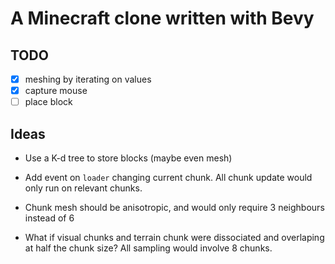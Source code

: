 # A Minecraft clone written with Bevy

## TODO

- [x] meshing by iterating on values
- [x] capture mouse
- [ ] place block

## Ideas

- Use a K-d tree to store blocks (maybe even mesh)

- Add event on `loader` changing current chunk. All chunk update would only run on relevant chunks.

- Chunk mesh should be anisotropic, and would only require 3 neighbours instead of 6

- What if visual chunks and terrain chunk were dissociated and overlaping at half the chunk size? All sampling would involve 8 chunks.
